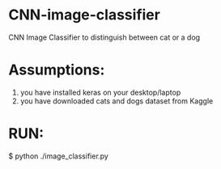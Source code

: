 # CNN-image-classifier
CNN Image Classifier to distinguish between cat or a dog

# Assumptions:
1. you have installed keras on your desktop/laptop
2. you have downloaded cats and dogs dataset from Kaggle

# RUN:
$ python ./image_classifier.py
